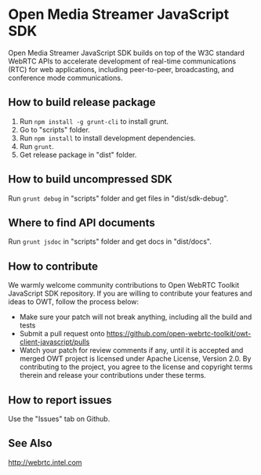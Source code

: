 # Open Media Streamer JavaScript SDK

Open Media Streamer JavaScript SDK builds on top of the W3C standard WebRTC APIs to accelerate development of real-time communications (RTC) for web applications, including peer-to-peer, broadcasting, and conference mode communications.

## How to build release package
1. Run `npm install -g grunt-cli` to install grunt.
2. Go to "scripts" folder.
3. Run `npm install` to install development dependencies.
4. Run `grunt`.
5. Get release package in "dist" folder.

## How to build uncompressed SDK
Run `grunt debug` in "scripts" folder and get files in "dist/sdk-debug".

## Where to find API documents
Run `grunt jsdoc` in "scripts" folder and get docs in "dist/docs".

## How to contribute
We warmly welcome community contributions to Open WebRTC Toolkit JavaScript SDK repository. If you are willing to contribute your features and ideas to OWT, follow the process below:
- Make sure your patch will not break anything, including all the build and tests
- Submit a pull request onto https://github.com/open-webrtc-toolkit/owt-client-javascript/pulls
- Watch your patch for review comments if any, until it is accepted and merged
OWT project is licensed under Apache License, Version 2.0. By contributing to the project, you agree to the license and copyright terms therein and release your contributions under these terms.

## How to report issues
Use the "Issues" tab on Github.

## See Also
http://webrtc.intel.com
